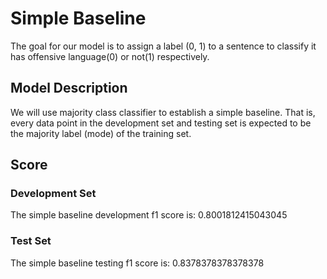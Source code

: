 # Simple Baseline
The goal for our model is to assign a label (0, 1) to a sentence to classify it has offensive language(0) or not(1) respectively.

## Model Description
We will use majority class classifier to establish a simple baseline. That is, every data point in the development set and testing set is expected to be the majority label (mode) of the training set.

## Score

### Development Set
The simple baseline development f1 score is: 0.8001812415043045

### Test Set
The simple baseline testing f1 score is: 0.8378378378378378
